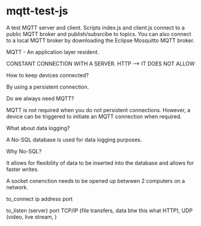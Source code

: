 # mqtt-test-js
A test MQTT server and client. 
Scripts index.js and client.js connect to a public MQTT broker and publish/subsrcibe to topics.
You can also connect to a local MQTT broker by downloading the Eclipse Mosquitto MQTT broker.

MQTT - An application layer resident.

  CONSTANT CONNECTION WITH A SERVER. 
  HTTP --> IT DOES NOT ALLOW

How to keep devices connected?

  By using a persistent connection.

Do we always need MQTT?

  MQTT is not required when you do not persistent connections. However, a device can be triggered to initiate an MQTT connection when required.

What about data logging?

  A No-SQL database is used for data logging purposes. 

Why No-SQL?

  It allows for flexibility of data to be inserted into the database and allows for faster writes.

A socket conenction needs to be opened up betwwen 2 computers on a network.
  
  to_connect 
    ip address
    port
  
  to_listen (server)
    port
    TCP/IP (file transfers, data btw this what HTTP), 
    UDP (video, live stream, )

